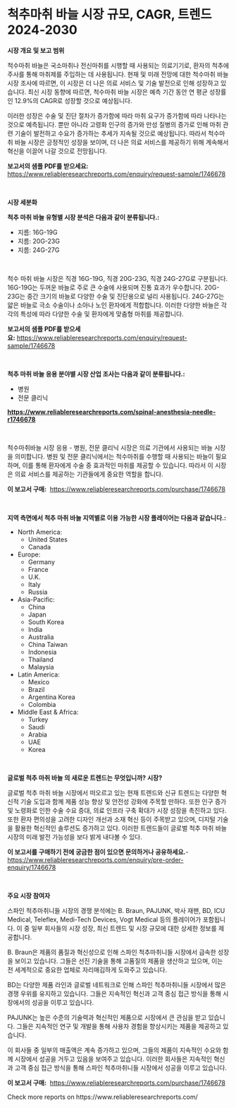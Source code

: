 <p><h1>척추마취 바늘 시장 규모, CAGR, 트렌드 2024-2030</h1></p><p><strong>시장 개요 및 보고 범위</strong></p>
<p><p>척수마취 바늘은 국소마취나 전신마취를 시행할 때 사용되는 의료기기로, 환자의 척추에 주사를 통해 마취제를 주입하는 데 사용됩니다. 현재 및 미래 전망에 대한 척수마취 바늘 시장 조사에 따르면, 이 시장은 더 나은 의료 서비스 및 기술 발전으로 인해 성장하고 있습니다. 최신 시장 동향에 따르면, 척수마취 바늘 시장은 예측 기간 동안 연 평균 성장률인 12.9%의 CAGR로 성장할 것으로 예상됩니다. </p><p>이러한 성장은 수술 및 진단 절차가 증가함에 따라 마취 요구가 증가함에 따라 나타나는 것으로 예측됩니다. 뿐만 아니라 고령화 인구의 증가와 만성 질병의 증가로 인해 마취 관련 기술이 발전하고 수요가 증가하는 추세가 지속될 것으로 예상됩니다. 따라서 척수마취 바늘 시장은 긍정적인 성장을 보이며, 더 나은 의료 서비스를 제공하기 위해 계속해서 혁신을 이끌어 나갈 것으로 전망됩니다.</p></p>
<p><strong>보고서의 샘플 PDF를 받으세요:</strong> <a href="https://www.reliableresearchreports.com/enquiry/request-sample/1746678">https://www.reliableresearchreports.com/enquiry/request-sample/1746678</a></p>
<p>&nbsp;</p>
<p><strong>시장 세분화</strong></p>
<p><strong>척추 마취 바늘 유형별 시장 분석은 다음과 같이 분류됩니다.:</strong></p>
<p><ul><li>지름: 16G-19G</li><li>지름: 20G-23G</li><li>지름: 24G-27G</li></ul></p>
<p>&nbsp;</p>
<p><p>척수 마취 바늘 시장은 직경 16G-19G, 직경 20G-23G, 직경 24G-27G로 구분됩니다. 16G-19G는 두꺼운 바늘로 주로 큰 수술에 사용되며 진통 효과가 우수합니다. 20G-23G는 중간 크기의 바늘로 다양한 수술 및 진단용으로 널리 사용됩니다. 24G-27G는 얇은 바늘로 극소 수술이나 소아나 노인 환자에게 적합합니다. 이러한 다양한 바늘은 각각의 특성에 따라 다양한 수술 및 환자에게 맞춤형 마취를 제공합니다.</p></p>
<p><strong>보고서의 샘플 PDF를 받으세요:</strong>&nbsp;<a href="https://www.reliableresearchreports.com/enquiry/request-sample/1746678">https://www.reliableresearchreports.com/enquiry/request-sample/1746678</a></p>
<p>&nbsp;</p>
<p><strong> 척추 마취 바늘 응용 분야별 시장 산업 조사는 다음과 같이 분류됩니다.:</strong></p>
<p><ul><li>병원</li><li>전문 클리닉</li></ul></p>
<p><strong><a href="https://www.reliableresearchreports.com/spinal-anesthesia-needle-r1746678">https://www.reliableresearchreports.com/spinal-anesthesia-needle-r1746678</a></strong></p>
<p>&nbsp;</p>
<p><p>척수마취바늘 시장 응용 - 병원, 전문 클리닉 시장은 의료 기관에서 사용되는 바늘 시장을 의미합니다. 병원 및 전문 클리닉에서는 척수마취를 수행할 때 사용되는 바늘이 필요하며, 이를 통해 환자에게 수술 중 효과적인 마취를 제공할 수 있습니다. 따라서 이 시장은 의료 서비스를 제공하는 기관들에게 중요한 역할을 합니다.</p></p>
<p><strong>이 보고서 구매:</strong>&nbsp; <a href="https://www.reliableresearchreports.com/purchase/1746678">https://www.reliableresearchreports.com/purchase/1746678</a></p>
<p>&nbsp;</p>
<p><strong>지역 측면에서 척추 마취 바늘 지역별로 이용 가능한 시장 플레이어는 다음과 같습니다.:</strong></p>
<p><ul>
    <li>
        North America:
        <ul>
            <li>United States</li>
            <li>Canada</li>
        </ul>
    </li>
    <li>
        Europe:
        <ul>
            <li>Germany</li>
            <li>France</li>
            <li>U.K.</li>
            <li>Italy</li>
            <li>Russia</li>
        </ul>
    </li>
    <li>
        Asia-Pacific:
        <ul>
            <li>China</li>
            <li>Japan</li>
            <li>South Korea</li>
            <li>India</li>
            <li>Australia</li>
            <li>China Taiwan</li>
            <li>Indonesia</li>
            <li>Thailand</li>
            <li>Malaysia</li>
        </ul>
    </li>
    <li>
        Latin America:
        <ul>
            <li>Mexico</li>
            <li>Brazil</li>
            <li>Argentina Korea</li>
            <li>Colombia</li>
        </ul>
    </li>
    <li>
        Middle East & Africa:
        <ul>
            <li>Turkey</li>
            <li>Saudi</li>
            <li>Arabia</li>
            <li>UAE</li>
            <li>Korea</li>
        </ul>
    </li>
    </ul></p>
<p>&nbsp;</p>
<p><strong>글로벌 척추 마취 바늘 의 새로운 트렌드는 무엇입니까? 시장?</strong></p>
<p><p>글로벌 척추 마취 바늘 시장에서 떠오르고 있는 현재 트렌드와 신규 트렌드는 다양한 혁신적 기술 도입과 함께 제품 성능 향상 및 안전성 강화에 주목할 만하다. 또한 인구 증가 및 노령화로 인한 수술 수요 증대, 의료 인프라 구축 확대가 시장 성장을 촉진하고 있다. 또한 환자 편의성을 고려한 디자인 개선과 소재 혁신 등이 주목받고 있으며, 디지털 기술을 활용한 혁신적인 솔루션도 증가하고 있다. 이러한 트렌드들이 글로벌 척추 마취 바늘 시장의 미래 발전 가능성을 보다 밝게 내다볼 수 있다.</p></p>
<p><strong>이 보고서를 구매하기 전에 궁금한 점이 있으면 문의하거나 공유하세요.</strong>- <a href="https://www.reliableresearchreports.com/enquiry/pre-order-enquiry/1746678">https://www.reliableresearchreports.com/enquiry/pre-order-enquiry/1746678</a></p>
<p>&nbsp;</p>
<p><strong>주요 시장 참여자</strong></p>
<p><p>스파인 척추마취니들 시장의 경쟁 분석에는 B. Braun, PAJUNK, 박사 재팬, BD, ICU Medical, Teleflex, Medi-Tech Devices, Vogt Medical 등의 플레이어가 포함됩니다. 이 중 일부 회사들의 시장 성장, 최신 트렌드 및 시장 규모에 대한 상세한 정보를 제공합니다.</p><p>B. Braun은 제품의 품질과 혁신성으로 인해 스파인 척추마취니들 시장에서 급속한 성장을 보이고 있습니다. 그들은 선진 기술을 통해 고품질의 제품을 생산하고 있으며, 이는 전 세계적으로 중요한 업체로 자리매김하게 도와주고 있습니다.</p><p>BD는 다양한 제품 라인과 글로벌 네트워크로 인해 스파인 척추마취니들 시장에서 많은 경쟁 우위를 유지하고 있습니다. 그들은 지속적인 혁신과 고객 중심 접근 방식을 통해 시장에서의 성공을 이루고 있습니다.</p><p>PAJUNK는 높은 수준의 기술력과 혁신적인 제품으로 시장에서 큰 관심을 받고 있습니다. 그들은 지속적인 연구 및 개발을 통해 사용자 경험을 향상시키는 제품을 제공하고 있습니다.</p><p>이 회사들 중 일부의 매출액은 계속 증가하고 있으며, 그들의 제품이 지속적인 수요와 함께 시장에서 성공을 거두고 있음을 보여주고 있습니다. 이러한 회사들은 지속적인 혁신과 고객 중심 접근 방식을 통해 스파인 척추마취니들 시장에서 성공을 이루고 있습니다.</p></p>
<p><strong>이 보고서 구매:</strong>&nbsp;&nbsp;<a href="https://www.reliableresearchreports.com/purchase/1746678">https://www.reliableresearchreports.com/purchase/1746678</a></p>
<p>Check more reports on https://www.reliableresearchreports.com/</p>